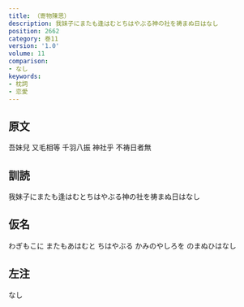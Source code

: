 ```yaml
---
title: （寄物陳思）
description: 我妹子にまたも逢はむとちはやぶる神の社を祷まぬ日はなし
position: 2662
category: 巻11
version: '1.0'
volume: 11
comparison:
- なし
keywords:
- 枕詞
- 恋愛
---
```


## 原文

吾妹兒 又毛相等 千羽八振 神社乎 不祷日者無

## 訓読

我妹子にまたも逢はむとちはやぶる神の社を祷まぬ日はなし

## 仮名

わぎもこに またもあはむと ちはやぶる かみのやしろを のまぬひはなし

## 左注

なし
